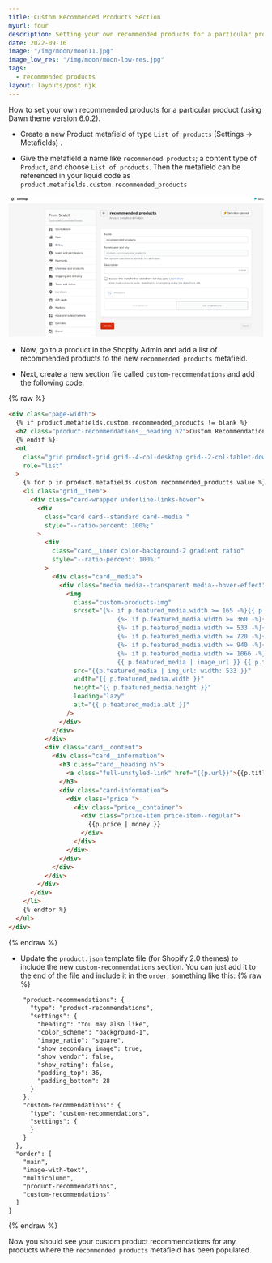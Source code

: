```yaml
---
title: Custom Recommended Products Section
myurl: four
description: Setting your own recommended products for a particular product.
date: 2022-09-16
image: "/img/moon/moon11.jpg"
image_low_res: "/img/moon/moon-low-res.jpg"
tags:
  - recommended products
layout: layouts/post.njk
---
```


How to set your own recommended products for a particular product (using Dawn theme version 6.0.2).

- Create a new Product metafield of type `List of products` (Settings -> Metafields) .

- Give the metafield a name like `recommended products`; a content type of `Product`, and choose `List of products`. Then the metafield can be referenced in your liquid code as `product.metafields.custom.recommended_products`

![recommended product metafield](/img/recommended-products.png)

- Now, go to a product in the Shopify Admin and add a list of recommended products to the new `recommended products` metafield.

- Next, create a new section file called `custom-recommendations` and add the following code:

{% raw %}

```html
<div class="page-width">
  {% if product.metafields.custom.recommended_products != blank %}
  <h2 class="product-recommendations__heading h2">Custom Recommendations</h2>
  {% endif %}
  <ul
    class="grid product-grid grid--4-col-desktop grid--2-col-tablet-down"
    role="list"
  >
    {% for p in product.metafields.custom.recommended_products.value %}
    <li class="grid__item">
      <div class="card-wrapper underline-links-hover">
        <div
          class="card card--standard card--media "
          style="--ratio-percent: 100%;"
        >
          <div
            class="card__inner color-background-2 gradient ratio"
            style="--ratio-percent: 100%;"
          >
            <div class="card__media">
              <div class="media media--transparent media--hover-effect">
                <img
                  class="custom-products-img"
                  srcset="{%- if p.featured_media.width >= 165 -%}{{ p.featured_media | image_url: width: 165 }} 165w,{%- endif -%}
                              {%- if p.featured_media.width >= 360 -%}{{ p.featured_media | image_url: width: 360 }} 360w,{%- endif -%}
                              {%- if p.featured_media.width >= 533 -%}{{ p.featured_media | image_url: width: 533 }} 533w,{%- endif -%}
                              {%- if p.featured_media.width >= 720 -%}{{ p.featured_media | image_url: width: 720 }} 720w,{%- endif -%}
                              {%- if p.featured_media.width >= 940 -%}{{ p.featured_media | image_url: width: 940 }} 940w,{%- endif -%}
                              {%- if p.featured_media.width >= 1066 -%}{{ p.featured_media | image_url: width: 1066 }} 1066w,{%- endif -%}
                              {{ p.featured_media | image_url }} {{ p.featured_media.width }}w"
                  src="{{p.featured_media | img_url: width: 533 }}"
                  width="{{ p.featured_media.width }}"
                  height="{{ p.featured_media.height }}"
                  loading="lazy"
                  alt="{{ p.featured_media.alt }}"
                />
              </div>
            </div>
          </div>
          <div class="card__content">
            <div class="card__information">
              <h3 class="card__heading h5">
                <a class="full-unstyled-link" href="{{p.url}}">{{p.title}}</a>
              </h3>
              <div class="card-information">
                <div class="price ">
                  <div class="price__container">
                    <div class="price-item price-item--regular">
                      {{p.price | money }}
                    </div>
                  </div>
                </div>
              </div>
            </div>
          </div>
        </div>
      </div>
    </li>
    {% endfor %}
  </ul>
</div>
```

{% endraw %}

- Update the `product.json` template file (for Shopify 2.0 themes) to include the new `custom-recommendations` section. You can just add it to the end of the file and include it in the `order`; something like this:
  {% raw %}

```
    "product-recommendations": {
      "type": "product-recommendations",
      "settings": {
        "heading": "You may also like",
        "color_scheme": "background-1",
        "image_ratio": "square",
        "show_secondary_image": true,
        "show_vendor": false,
        "show_rating": false,
        "padding_top": 36,
        "padding_bottom": 28
      }
    },
    "custom-recommendations": {
      "type": "custom-recommendations",
      "settings": {
      }
    }
  },
  "order": [
    "main",
    "image-with-text",
    "multicolumn",
    "product-recommendations",
    "custom-recommendations"
  ]
}

```

{% endraw %}

Now you should see your custom product recommendations for any products where the `recommended products` metafield has been populated.
